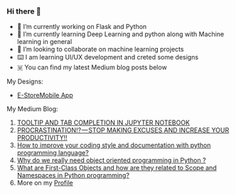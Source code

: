 ### Hi there 👋
 
- 🔭 I’m currently working on Flask and Python
- 🌱 I’m currently learning Deep Learning and python along with Machine learning in general
- 👯 I’m looking to collaborate on machine learning projects
- ⌨️  I am learning UI/UX development and creted some designs
- 🇲 You can find my latest Medium blog posts below


My Designs:

- [E-StoreMobile App](https://www.figma.com/proto/5IBNZaiM0WFbbdpXFrB0kP/E-StoreMobile-App-wireframe?node-id=27%3A107&scaling=scale-down&page-id=27%3A19&starting-point-node-id=27%3A20)

My Medium Blog:
1. [TOOLTIP AND TAB COMPLETION IN JUPYTER NOTEBOOK](https://medium.com/@mananjain0/tooltip-and-tab-completion-in-jupyter-notebook-8dc813e05208)
2. [PROCRASTINATION!? — STOP MAKING EXCUSES AND INCREASE YOUR PRODUCTIVITY!!](https://mananjain0.medium.com/procrastination-stop-making-excuses-and-increase-your-productivity-2b410ed5a2ab)
3. [How to improve your coding style and documentation with python programming language?](https://medium.com/codex/how-to-improve-your-coding-style-and-documentation-with-python-programming-language-d2bb0ad0fedb)
4. [Why do we really need object oriented programming in Python ?](https://medium.com/codex/why-do-we-really-need-object-oriented-programming-in-python-52706220590b)
5. [What are First-Class Objects and how are they related to Scope and Namespaces in Python programming?](https://medium.com/codex/what-are-first-class-objects-and-how-are-they-related-to-scope-and-namespaces-in-python-programming-9c7229ab8d79)
6. More on my [Profile](https://medium.com/@mananjain0) 
 
<!--
**mananjain0220/mananjain0220** is a ✨ _special_ ✨ repository because its `README.md` (this file) appears on your GitHub profile.

Here are some ideas to get you started:

- 🤔 I’m looking for help with ...
- 💬 Ask me about ...
- 📫 How to reach me: ...
- 😄 Pronouns: ...
- ⚡ Fun fact: ...
-->
